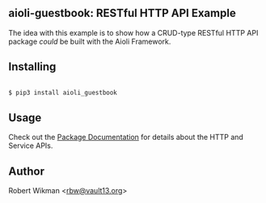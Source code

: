 aioli-guestbook: RESTful HTTP API Example
---

The idea with this example is to show how a CRUD-type RESTful HTTP API package
*could* be built with the Aioli Framework.


Installing
---

```bash

$ pip3 install aioli_guestbook

```

Usage
---

Check out the [Package Documentation](https://aioli-guestbook.rtfd.io) for details about the
HTTP and Service APIs.

Author
---
Robert Wikman \<rbw@vault13.org\>


